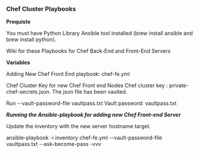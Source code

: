 ### Chef Cluster Playbooks


**Prequiste** 

You must have Python Library Ansible tool installed (brew install ansible and brew install python).

Wiki for these Playbooks for Chef Back-End and Front-End Servers


**Variables**

Adding New Chef Front End playbook: chef-fe.yml

Chef Cluster Key for new Chef Front end Nodes
Chef cluster key : private-chef-secrets.json.
The json file has been vaulted. 

Run --vault-password-file vaultpass.txt
Vault password: vaultpass.txt


***Running the Ansible-playbook for adding new Chef Front-end Server***

Update the inventory with the new server hostname target.

ansible-playbook -i inventory chef-fe.yml --vault-password-file vaultpass.txt --ask-become-pass -vvv





